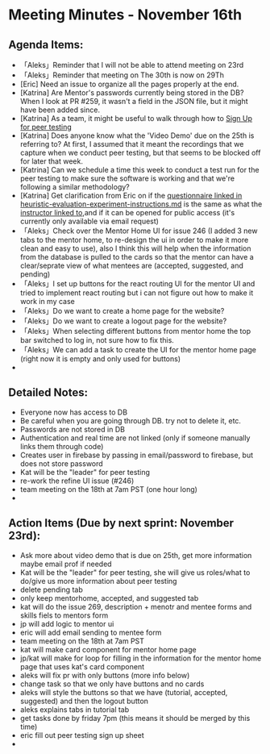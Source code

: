 # Meeting Minutes - November 16th

## Agenda Items:
- 「Aleks」Reminder that I will not be able to attend meeting on 23rd
- 「Aleks」Reminder that meeting on The 30th is now on 29Th
-  [Eric] Need an issue to organize all the pages properly at the end.
- [Katrina] Are Mentor's passwords currently being stored in the DB? When I look at PR #259, it wasn't a field in the JSON file, but it might have been added since.
- [Katrina] As a team, it might be useful to walk through how to [Sign Up for peer testing](https://docs.google.com/spreadsheets/d/1hl-bVGtlN1JMaNCbpx4tqgj7R5T_lkqo-KdooR9Aevk/edit#gid=245939495) 
- [Katrina] Does anyone know what the 'Video Demo' due on the 25th is referring to? At first, I assumed that it meant the recordings that we capture when we conduct peer testing, but that seems to be blocked off for later that week. 
- [Katrina] Can we schedule a time this week to conduct a test run for the peer testing to make sure the software is working and that we're following a similar methodology?
- [Katrina] Get clarification from Eric on if the [questionnaire linked in heuristic-evaluation-experiment-instructions.md](https://docs.google.com/forms/d/1K0egKKFqWlHBHL8dpMpvDg4dmS5h3WP_Hp-WnMYRE7Q/prefill) is the same as what the [instructor linked to](https://docs.google.com/forms/d/e/1FAIpQLSc8ruVs9LssMNB9NCcXvgANTe7sL_qppknM35Kkuhwnz3Y3TQ/viewform),and if it can be opened for public access (it's currently only available via email request)
- 「Aleks」Check over the Mentor Home UI for issue 246 (I added 3 new tabs to the mentor home, to re-design the ui in order to make it more clean and easy to use), also I think this will help when the information from the database is pulled to the cards so that the mentor can have a clear/seprate view of what mentees are (accepted, suggested, and pending)
- 「Aleks」I set up buttons for the react routing UI for the mentor UI and tried to implement react routing but i can not figure out how to make it work in my case
- 「Aleks」Do we want to create a home page for the website?
- 「Aleks」Do we want to create a logout page for the website?
- 「Aleks」When selecting different buttons from mentor home the top bar switched to log in, not sure how to fix this.
- 「Aleks」We can add a task to create the UI for the mentor home page (right now it is empty and only used for buttons) 
- 

## Detailed Notes:
- Everyone now has access to DB
- Be careful when you are going through DB. try not to delete it, etc.
- Passwords are not stored in DB
- Authentication and real time are not linked (only if someone manually links them through code)
- Creates user in firebase by passing in email/password to firebase, but does not store password
- Kat will be the "leader" for peer testing
- re-work the refine UI issue (#246)
- team meeting on the 18th at 7am PST (one hour long)
- 

## Action Items (Due by next sprint: November 23rd):
- Ask more about video demo that is due on 25th, get more information maybe email prof if needed
- Kat will be the "leader" for peer testing, she will give us roles/what to do/give us more information about peer testing
- delete pending tab
- only keep mentorhome, accepted, and suggested tab
- kat will do the issue 269, description + menotr and mentee forms and skills fiels to mentors form
- jp will add logic to mentor ui
- eric will add email sending to mentee form
- team meeting on the 18th at 7am PST
- kat will make card component for mentor home page
- jp/kat will make for loop for filling in the information for the mentor home page that uses kat's card component
- aleks will fix pr with only buttons (more info below)
- change task so that we only have buttons and no cards
- aleks will style the buttons so that we have (tutorial, accepted, suggested) and then the logout button
- aleks explains tabs in tutorial tab
- get tasks done by friday 7pm (this means it should be merged by this time)
- eric fill out peer testing sign up sheet
- 


